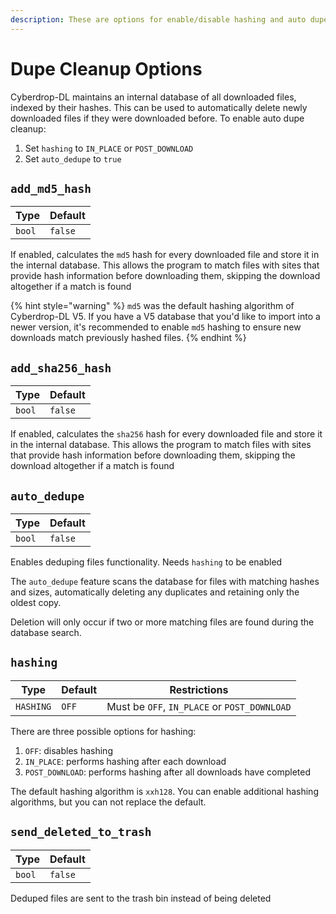 ```yaml
---
description: These are options for enable/disable hashing and auto dupe deletion
---
```

# Dupe Cleanup Options

Cyberdrop-DL maintains an internal database of all downloaded files, indexed by their hashes. This can be used to automatically delete newly downloaded files if they were downloaded before. To enable auto dupe cleanup:

1. Set `hashing` to `IN_PLACE` or `POST_DOWNLOAD`
2. Set `auto_dedupe` to `true`

## `add_md5_hash`

| Type   | Default |
| ------ | ------- |
| `bool` | `false` |

If enabled, calculates the `md5` hash for every downloaded file and store it in the internal database. This allows the program to match files with sites that provide hash information before downloading them, skipping the download altogether if a match is found

{% hint style="warning" %}
`md5` was the default hashing algorithm of Cyberdrop-DL V5. If you have a V5 database that you'd like to import into a newer version, it's recommended to enable `md5` hashing to ensure new downloads match previously hashed files.
{% endhint %}

## `add_sha256_hash`

| Type   | Default |
| ------ | ------- |
| `bool` | `false` |

If enabled, calculates the `sha256` hash for every downloaded file and store it in the internal database. This allows the program to match files with sites that provide hash information before downloading them, skipping the download altogether if a match is found

## `auto_dedupe`

| Type   | Default |
| ------ | ------- |
| `bool` | `false` |

Enables deduping files functionality. Needs `hashing` to be enabled

The `auto_dedupe` feature scans the database for files with matching hashes and sizes, automatically deleting any duplicates and retaining only the oldest copy.

Deletion will only occur if two or more matching files are found during the database search.

## `hashing`

| Type      | Default | Restrictions                                 |
| --------- | ------- | -------------------------------------------- |
| `HASHING` | `OFF`   | Must be `OFF`, `IN_PLACE` or `POST_DOWNLOAD` |

There are three possible options for hashing:

1. `OFF`: disables hashing
2. `IN_PLACE`: performs hashing after each download
3. `POST_DOWNLOAD`: performs hashing after all downloads have completed

The default hashing algorithm is `xxh128`. You can enable additional hashing algorithms, but you can not replace the default.

## `send_deleted_to_trash`

| Type   | Default |
| ------ | ------- |
| `bool` | `false` |

Deduped files are sent to the trash bin instead of being deleted
